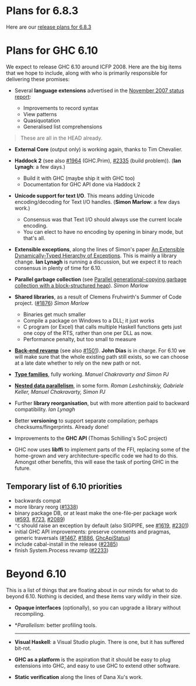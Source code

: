 # Plans for 6.8.3


Here are our [ release plans for 6.8.3](http://www.haskell.org/pipermail/glasgow-haskell-users/2008-March/014467.html)

# Plans for GHC 6.10


We expect to release GHC 6.10 around ICFP 2008.  Here are the big items that we hope to include, along with who is primarily responsible for delivering these promises:

- Several **language extensions** advertised in the [November 2007 status report](status/nov07):

  - Improvements to record syntax
  - View patterns
  - Quasiquotation
  - Generalised list comprehensions

>
> These are all in the HEAD already.

- **External Core** (output only) is working again, thanks to Tim Chevalier.

- **Haddock 2** (see also [\#1964](https://gitlab.haskell.org//ghc/ghc/issues/1964) (GHC.Prim), [\#2335](https://gitlab.haskell.org//ghc/ghc/issues/2335) (build problem)).  (**Ian Lynagh**: a few days.)

  - Build it with GHC (maybe ship it with GHC too)
  - Documentation for GHC API done via Haddock 2

- **Unicode support for text I/O**.  This means adding Unicode encoding/decoding for Text I/O handles.   (**Simon Marlow**: a few days work.)

  - Consensus was that Text I/O should always use the current locale encoding.  
  - You can elect to have no encoding by opening in binary mode, but that's all.

- **Extensible exceptions**, along the lines of Simon's paper [ An Extensible Dynamically-Typed Hierarchy of Exceptions](http://www.haskell.org/~simonmar/papers/ext-exceptions.pdf).  This is mainly a library change.  **Ian Lynagh** is running a discussion, but we expect it to reach consensus in plenty of time for 6.10.

- **Parallel garbage collection** (see [ Parallel generational-copying garbage collection with a block-structured heap](http://research.microsoft.com/%7Esimonpj/papers/parallel-gc/index.htm)).  *Simon Marlow*

- **Shared libraries**, as a result of Clemens Fruhwirth's Summer of Code project.  ([\#1876](https://gitlab.haskell.org//ghc/ghc/issues/1876)) *Simon Marlow*

  - Binaries get much smaller
  - Compile a package on Windows to a DLL; it just works
  - C program (or Excel) that calls multiple Haskell functions gets just one copy of the RTS, rather than one per DLL as now.
  - Performance penalty, but too small to measure

- **[Back-end revamp](commentary/compiler/new-code-gen)** (see also [\#1501](https://gitlab.haskell.org//ghc/ghc/issues/1501)).  **John Dias** is in charge.  For 6.10 we will make sure that the whole existing path still exists, so we can choose at a late date whether to rely on the new path or not.

- **[ Type families](http://haskell.org/haskellwiki/GHC/Indexed_types)**, fully working. *Manuel Chakravarty and Simon PJ*

- **[ Nested data parallelism](http://haskell.org/haskellwiki/GHC/Data_Parallel_Haskell)**, in some form. *Roman Leshchinskiy, Gabriele Keller, Manuel Chakravarty, Simon PJ*

- Further **library reorganisation**, but with more attention paid to backward compatibility. *Ian Lynagh*

- Better **versioning** to support separate compilation; perhaps checksums/fingerprints. Already done!

- Improvements to the **GHC API** (Thomas Schilling's SoC project)

- GHC now uses **libffi** to implement parts of the FFI, replacing some of the home-grown and very architecture-specific code we had to do this.  Amongst other benefits, this will ease the task of porting GHC in the future.

## Temporary list of 6.10 priorities

- backwards compat
- more library reorg ([\#1338](https://gitlab.haskell.org//ghc/ghc/issues/1338))
- binary package DB, or at least make the one-file-per package work ([\#593](https://gitlab.haskell.org//ghc/ghc/issues/593), [\#723](https://gitlab.haskell.org//ghc/ghc/issues/723), [\#2089](https://gitlab.haskell.org//ghc/ghc/issues/2089))
- `^C` should raise an exception by default (also SIGPIPE, see [\#1619](https://gitlab.haskell.org//ghc/ghc/issues/1619), [\#2301](https://gitlab.haskell.org//ghc/ghc/issues/2301))
- initial GHC API improvements: preserve comments and pragmas, generic traversals ([\#1467](https://gitlab.haskell.org//ghc/ghc/issues/1467), [\#1886](https://gitlab.haskell.org//ghc/ghc/issues/1886), [GhcApiStatus](ghc-api-status))
- include cabal-install in the release ([\#2385](https://gitlab.haskell.org//ghc/ghc/issues/2385))
- finish System.Process revamp ([\#2233](https://gitlab.haskell.org//ghc/ghc/issues/2233))

# Beyond 6.10


This is a list of things that are floating about in our minds for what to do beyond 6.10.  Nothing is decided, and these items vary wildly in their size.

- **Opaque interfaces** (optionally), so you can upgrade a library without recompiling.

- **Parallelism*: better profiling tools.
  ***

- **Visual Haskell**: a Visual Studio plugin.  There is one, but it has suffered bit-rot.

- **GHC as a platform** is the aspiration that it should be easy to plug extensions into GHC, and easy to use GHC to extend other software.

- **Static verification** along the lines of Dana Xu's work.

